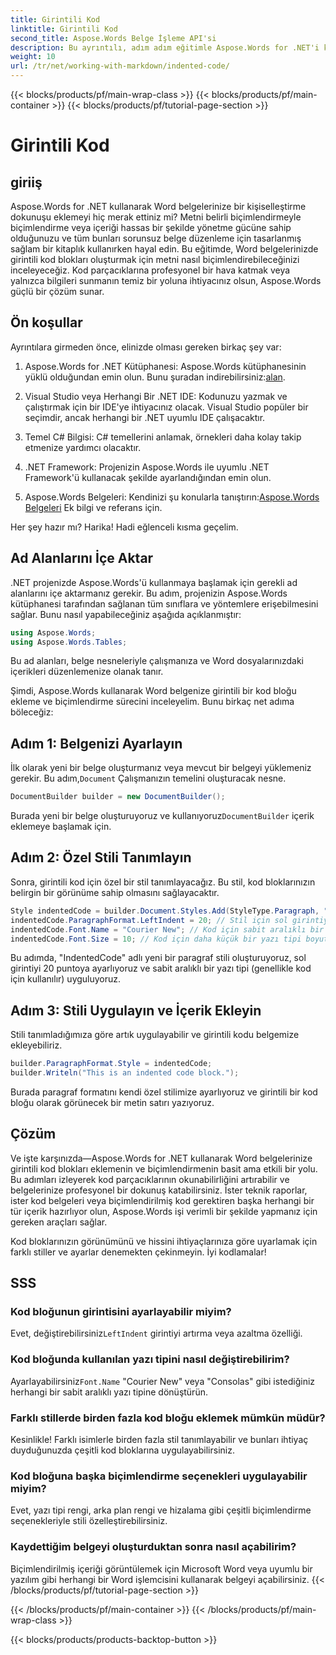 ```yaml
---
title: Girintili Kod
linktitle: Girintili Kod
second_title: Aspose.Words Belge İşleme API'si
description: Bu ayrıntılı, adım adım eğitimle Aspose.Words for .NET'i kullanarak Word belgelerine girintili kod bloklarının nasıl ekleneceğini ve biçimlendirileceğini öğrenin.
weight: 10
url: /tr/net/working-with-markdown/indented-code/
---
```


{{< blocks/products/pf/main-wrap-class >}}
{{< blocks/products/pf/main-container >}}
{{< blocks/products/pf/tutorial-page-section >}}

# Girintili Kod

## giriiş

Aspose.Words for .NET kullanarak Word belgelerinize bir kişiselleştirme dokunuşu eklemeyi hiç merak ettiniz mi? Metni belirli biçimlendirmeyle biçimlendirme veya içeriği hassas bir şekilde yönetme gücüne sahip olduğunuzu ve tüm bunları sorunsuz belge düzenleme için tasarlanmış sağlam bir kitaplık kullanırken hayal edin. Bu eğitimde, Word belgelerinizde girintili kod blokları oluşturmak için metni nasıl biçimlendirebileceğinizi inceleyeceğiz. Kod parçacıklarına profesyonel bir hava katmak veya yalnızca bilgileri sunmanın temiz bir yoluna ihtiyacınız olsun, Aspose.Words güçlü bir çözüm sunar.

## Ön koşullar

Ayrıntılara girmeden önce, elinizde olması gereken birkaç şey var:

1.  Aspose.Words for .NET Kütüphanesi: Aspose.Words kütüphanesinin yüklü olduğundan emin olun. Bunu şuradan indirebilirsiniz:[alan](https://releases.aspose.com/words/net/).
   
2. Visual Studio veya Herhangi Bir .NET IDE: Kodunuzu yazmak ve çalıştırmak için bir IDE'ye ihtiyacınız olacak. Visual Studio popüler bir seçimdir, ancak herhangi bir .NET uyumlu IDE çalışacaktır.
   
3. Temel C# Bilgisi: C# temellerini anlamak, örnekleri daha kolay takip etmenize yardımcı olacaktır.

4. .NET Framework: Projenizin Aspose.Words ile uyumlu .NET Framework'ü kullanacak şekilde ayarlandığından emin olun.

5.  Aspose.Words Belgeleri: Kendinizi şu konularla tanıştırın:[Aspose.Words Belgeleri](https://reference.aspose.com/words/net/) Ek bilgi ve referans için.

Her şey hazır mı? Harika! Hadi eğlenceli kısma geçelim.

## Ad Alanlarını İçe Aktar

.NET projenizde Aspose.Words'ü kullanmaya başlamak için gerekli ad alanlarını içe aktarmanız gerekir. Bu adım, projenizin Aspose.Words kütüphanesi tarafından sağlanan tüm sınıflara ve yöntemlere erişebilmesini sağlar. Bunu nasıl yapabileceğiniz aşağıda açıklanmıştır:

```csharp
using Aspose.Words;
using Aspose.Words.Tables;
```

Bu ad alanları, belge nesneleriyle çalışmanıza ve Word dosyalarınızdaki içerikleri düzenlemenize olanak tanır.

Şimdi, Aspose.Words kullanarak Word belgenize girintili bir kod bloğu ekleme ve biçimlendirme sürecini inceleyelim. Bunu birkaç net adıma böleceğiz:

## Adım 1: Belgenizi Ayarlayın

 İlk olarak yeni bir belge oluşturmanız veya mevcut bir belgeyi yüklemeniz gerekir. Bu adım,`Document` Çalışmanızın temelini oluşturacak nesne.

```csharp
DocumentBuilder builder = new DocumentBuilder();
```

Burada yeni bir belge oluşturuyoruz ve kullanıyoruz`DocumentBuilder` içerik eklemeye başlamak için.

## Adım 2: Özel Stili Tanımlayın

Sonra, girintili kod için özel bir stil tanımlayacağız. Bu stil, kod bloklarınızın belirgin bir görünüme sahip olmasını sağlayacaktır. 

```csharp
Style indentedCode = builder.Document.Styles.Add(StyleType.Paragraph, "IndentedCode");
indentedCode.ParagraphFormat.LeftIndent = 20; // Stil için sol girintiyi ayarlayın
indentedCode.Font.Name = "Courier New"; // Kod için sabit aralıklı bir yazı tipi kullanın
indentedCode.Font.Size = 10; // Kod için daha küçük bir yazı tipi boyutu ayarlayın
```

Bu adımda, "IndentedCode" adlı yeni bir paragraf stili oluşturuyoruz, sol girintiyi 20 puntoya ayarlıyoruz ve sabit aralıklı bir yazı tipi (genellikle kod için kullanılır) uyguluyoruz.

## Adım 3: Stili Uygulayın ve İçerik Ekleyin

Stili tanımladığımıza göre artık uygulayabilir ve girintili kodu belgemize ekleyebiliriz.

```csharp
builder.ParagraphFormat.Style = indentedCode;
builder.Writeln("This is an indented code block.");
```

Burada paragraf formatını kendi özel stilimize ayarlıyoruz ve girintili bir kod bloğu olarak görünecek bir metin satırı yazıyoruz.

## Çözüm

Ve işte karşınızda—Aspose.Words for .NET kullanarak Word belgelerinize girintili kod blokları eklemenin ve biçimlendirmenin basit ama etkili bir yolu. Bu adımları izleyerek kod parçacıklarının okunabilirliğini artırabilir ve belgelerinize profesyonel bir dokunuş katabilirsiniz. İster teknik raporlar, ister kod belgeleri veya biçimlendirilmiş kod gerektiren başka herhangi bir tür içerik hazırlıyor olun, Aspose.Words işi verimli bir şekilde yapmanız için gereken araçları sağlar.

Kod bloklarınızın görünümünü ve hissini ihtiyaçlarınıza göre uyarlamak için farklı stiller ve ayarlar denemekten çekinmeyin. İyi kodlamalar!

## SSS

### Kod bloğunun girintisini ayarlayabilir miyim?  
 Evet, değiştirebilirsiniz`LeftIndent` girintiyi artırma veya azaltma özelliği.

### Kod bloğunda kullanılan yazı tipini nasıl değiştirebilirim?  
 Ayarlayabilirsiniz`Font.Name` "Courier New" veya "Consolas" gibi istediğiniz herhangi bir sabit aralıklı yazı tipine dönüştürün.

### Farklı stillerde birden fazla kod bloğu eklemek mümkün müdür?  
Kesinlikle! Farklı isimlerle birden fazla stil tanımlayabilir ve bunları ihtiyaç duyduğunuzda çeşitli kod bloklarına uygulayabilirsiniz.

### Kod bloğuna başka biçimlendirme seçenekleri uygulayabilir miyim?  
Evet, yazı tipi rengi, arka plan rengi ve hizalama gibi çeşitli biçimlendirme seçenekleriyle stili özelleştirebilirsiniz.

### Kaydettiğim belgeyi oluşturduktan sonra nasıl açabilirim?  
Biçimlendirilmiş içeriği görüntülemek için Microsoft Word veya uyumlu bir yazılım gibi herhangi bir Word işlemcisini kullanarak belgeyi açabilirsiniz.
{{< /blocks/products/pf/tutorial-page-section >}}

{{< /blocks/products/pf/main-container >}}
{{< /blocks/products/pf/main-wrap-class >}}

{{< blocks/products/products-backtop-button >}}
